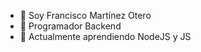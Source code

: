 - 👋 Soy Francisco Martínez Otero
- 👀 Programador Backend
- 🌱 Actualmente aprendiendo NodeJS y JS

<!---
Code-Wombat/Code-Wombat is a ✨ special ✨ repository because its `README.md` (this file) appears on your GitHub profile.
You can click the Preview link to take a look at your changes.
--->

